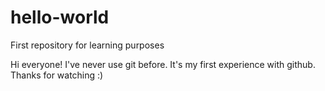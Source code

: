 # hello-world
First repository for learning purposes

Hi everyone!
I've never use git before. It's my first experience with github. Thanks for watching :)

